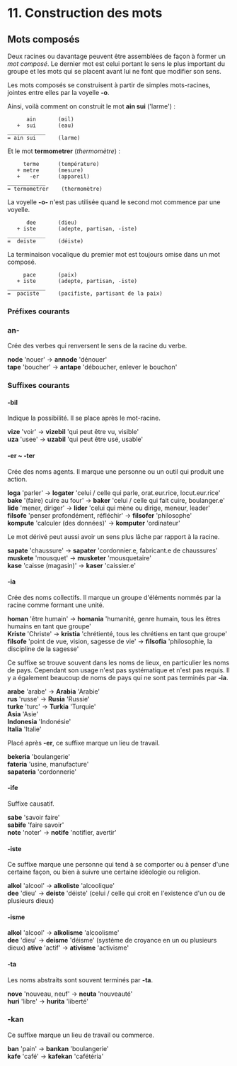 
# 11. Construction des mots


## Mots composés

Deux racines ou davantage peuvent être assemblées de façon à former un _mot composé_.
Le dernier mot est celui portant le sens le plus important du groupe et les mots qui se placent avant lui ne font que modifier son sens.

Les mots composés se construisent à partir de simples mots-racines, jointes entre elles par la voyelle **-o**.

Ainsi, voilà comment on construit le mot **ain sui** ('larme') :

          ain       (œil)
       +  sui       (eau)
    ____________
    = ain sui       (larme)

Et le mot **termometrer** (_thermomètre_) :

         terme      (température)  
       + metre      (mesure)
       +   -er      (appareil)
    ____________
    = termometrer    (thermomètre)

La voyelle **-o-** n'est pas utilisée quand le second mot commence par une voyelle.

          dee       (dieu)  
       + iste       (adepte, partisan, -iste)
    ____________
    =  deiste       (déiste)

La terminaison vocalique du premier mot est toujours omise dans un mot composé.

         pace       (paix)
       + iste       (adepte, partisan, -iste)
    ____________
    =  paciste      (pacifiste, partisant de la paix)


### Préfixes courants

### an-

Crée des verbes qui renversent le sens de la racine du verbe.

**node**
'nouer'
→ **annode**
'dénouer'  
**tape**
'boucher'
→ **antape**
'déboucher, enlever le bouchon'


### Suffixes courants

#### -bil

Indique la possibilité.
Il se place après le mot-racine.

**vize**
'voir'
→ **vizebil**
'qui peut être vu, visible'  
**uza**
'usee'
→ **uzabil**
'qui peut être usé, usable'

#### -er ~ -ter

Crée des noms agents.
Il marque une personne ou un outil qui produit une action.

**loga**
'parler'
→ **logater**
'celui / celle qui parle, orat.eur.rice, locut.eur.rice'  
**bake**
'(faire) cuire au four'
→ **baker**
'celui / celle qui fait cuire, boulanger.e'  
**lide**
'mener, diriger'
→ **lider**
'celui qui mène ou dirige, meneur, leader'  
**filsofe**
'penser profondément, réfléchir'
→ **filsofer**
'philosophe'  
**kompute**
'calculer (des données)'
→ **komputer**
'ordinateur'

Le mot dérivé peut aussi avoir un sens plus lâche par rapport à la racine.

**sapate**
'chaussure'
→ **sapater**
'cordonnier.e, fabricant.e de chaussures'  
**muskete**
'mousquet'
→ **musketer**
'mousquetaire'  
**kase**
'caisse (magasin)'
→ **kaser**
'caissier.e'


#### -ia

Crée des noms collectifs.
Il marque un groupe d'éléments nommés par la racine comme formant une unité.

**homan**
'être humain'
→ **homania**
'humanité, genre humain, tous les êtres humains en tant que groupe'  
**Kriste**
'Christe'
→ **kristia**
'chrétienté, tous les chrétiens en tant que groupe'  
**filsofe**
'point de vue, vision, sagesse de vie'
→ **filsofia**
'philosophie, la discipline de la sagesse'

Ce suffixe se trouve souvent dans les noms de lieux, en particulier les noms de pays.
Cependant son usage n'est pas systématique et n'est pas requis.
Il y a également beaucoup de noms de pays qui ne sont pas terminés par **-ia**.

**arabe**
'arabe'
→ **Arabia**
'Arabie'  
**rus**
'russe'
→ **Rusia**
'Russie'  
**turke**
'turc'
→ **Turkia**
'Turquie'  
**Asia**
'Asie'  
**Indonesia**
'Indonésie'  
**Italia**
'Italie'

Placé après **-er**, ce suffixe marque un lieu de travail.

**bekeria**
'boulangerie'  
**fateria**
'usine, manufacture'  
**sapateria**
'cordonnerie'

#### -ife

Suffixe causatif.

**sabe**
'savoir faire'  
**sabife**
'faire savoir'  
**note**
'noter'
→ **notife**
'notifier, avertir'

#### -iste

Ce suffixe marque une personne qui tend à se comporter ou à penser d'une certaine façon, ou bien à suivre une certaine idéologie ou religion.

**alkol**
'alcool'
→ **alkoliste**
'alcoolique'  
**dee**
'dieu'
→ **deiste**
'déiste' (celui / celle qui croit en l'existence d'un ou de plusieurs dieux)

#### -isme

**alkol**
'alcool'
→ **alkolisme**
'alcoolisme'  
**dee**
'dieu'
→ **deisme**
'déisme' (système de croyance en un ou plusieurs dieux)
**ative**
'actif'
→ **ativisme**
'activisme'

#### -ta

Les noms abstraits sont souvent terminés par **-ta**.

**nove**
'nouveau, neuf'
→ **neuta**
'nouveauté'  
**huri**
'libre'
→ **hurita**
'liberté'

### -kan

Ce suffixe marque un lieu de travail ou commerce.

**ban**
'pain'
→ **bankan**
'boulangerie'  
**kafe**
'café'
→ **kafekan**
'cafétéria'


